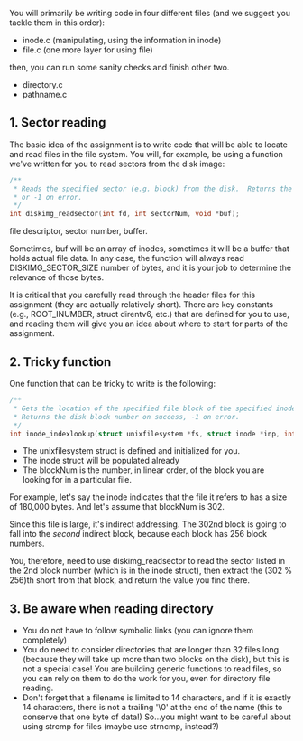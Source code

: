 You will primarily be writing code in four different files (and we suggest you tackle them in this order):
- inode.c  (manipulating, using the information in inode)
- file.c  (one more layer for using file)

then, you can run some sanity checks and finish other two.
- directory.c
- pathname.c

## 1. Sector reading

The basic idea of the assignment is to write code that will be able to locate and read files in the file system. You will, for example, be using a function we've written for you to read sectors from the disk image:
```c
/**
 * Reads the specified sector (e.g. block) from the disk.  Returns the number of bytes read,
 * or -1 on error.
 */
int diskimg_readsector(int fd, int sectorNum, void *buf);
```
file descriptor, sector number, buffer.

Sometimes, buf will be an array of inodes, sometimes it will be a buffer that holds actual file data. In any case, the function will always read DISKIMG_SECTOR_SIZE number of bytes, and it is your job to determine the relevance of those bytes.

It is critical that you carefully read through the header files for this assignment (they are actually relatively short). There are key constants (e.g., ROOT_INUMBER, struct direntv6, etc.) that are defined for you to use, and reading them will give you an idea about where to start for parts of the assignment.

## 2. Tricky function

One function that can be tricky to write is the following:
```c
/**
 * Gets the location of the specified file block of the specified inode.
 * Returns the disk block number on success, -1 on error.
 */
int inode_indexlookup(struct unixfilesystem *fs, struct inode *inp, int blockNum);
```
- The unixfilesystem struct is defined and initialized for you.
- The inode struct will be populated already
- The blockNum is the number, in linear order, of the block you are looking for in a particular file.

For example, let's say the inode indicates that the file it refers to has a size of 180,000 bytes. And let's assume that blockNum is 302.

Since this file is large, it's indirect addressing. The 302nd block is going to fall into the *second* indirect block, because each block has 256 block numbers. 

You, therefore, need to use diskimg_readsector to read the sector listed in the 2nd block number (which is in the inode struct), then extract the (302 % 256)th short from that block, and return the value you find there.

## 3. Be aware when reading directory

* You do not have to follow symbolic links (you can ignore them completely)
* You do need to consider directories that are longer than 32 files long (because they will take up more than two blocks on the disk), but this is not a special case! You are building generic functions to read files, so you can rely on them to do the work for you, even for directory file reading.
* Don't forget that a filename is limited to 14 characters, and if it is exactly 14 characters, there is not a trailing '\0' at the end of the name (this to conserve that one byte of data!) So...you might want to be careful about using strcmp for files (maybe use strncmp, instead?)